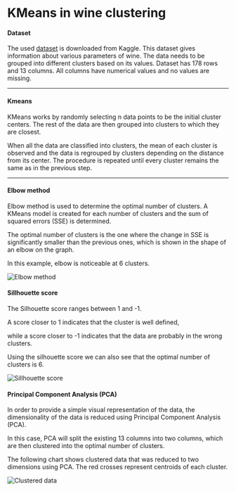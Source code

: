 # KMeans in wine clustering
#### Dataset
The used [dataset](https://www.kaggle.com/datasets/harrywang/wine-dataset-for-clustering) is downloaded from Kaggle. This dataset gives
information about various parameters of wine. The data needs to be grouped into different clusters based on its values.
Dataset has 178 rows and 13 columns. All columns have numerical values and no values are missing.
___
#### Kmeans
KMeans works by randomly selecting n data points to be the initial cluster centers. 
The rest of the data are then grouped into clusters to which they are closest.

When all the data are classified into clusters, the mean of each cluster
is observed and the data is regrouped by clusters depending on the distance from its center. 
The procedure is repeated until every cluster remains the same as in the previous step.
___
#### Elbow method
Elbow method is used to determine the optimal number of clusters. A KMeans model is created for each number of clusters 
and the sum of squared errors (SSE) is determined.

The optimal number of clusters is the one where the change in SSE is significantly smaller than 
the previous ones, which is shown in the shape of an elbow on the graph.

In this example, elbow is noticeable at 6 clusters.

![Elbow method](https://github.com/mato-m/kmeans-wine/assets/64593617/0aa0af44-7ab4-42c0-a677-d24686b38f38)


#### Sillhouette score

The Silhouette score ranges between 1 and -1.

A score closer to 1 indicates that the cluster is well defined,

while a score closer to -1 indicates that the data are probably in the wrong clusters.

Using the silhouette score we can also see that the optimal number of clusters is 6.

![Sillhouette score](https://github.com/mato-m/kmeans-wine/assets/64593617/b077b27a-54c3-4f9f-af1f-cc146aa9c90b)

#### Principal Component Analysis (PCA)

In order to provide a simple visual representation of the data, the dimensionality of the data is reduced using Principal Component Analysis (PCA).

In this case, PCA will split the existing 13 columns into two columns, which are then clustered into the optimal number of clusters.

The following chart shows clustered data that was reduced to two dimensions using PCA. The red crosses represent centroids of each cluster.

![Clustered data](https://github.com/mato-m/kmeans-wine/assets/64593617/cda72233-5a70-4bcd-b8d9-8e93c617da9a)

